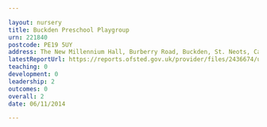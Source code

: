 ```yaml
---

layout: nursery
title: Buckden Preschool Playgroup
urn: 221840
postcode: PE19 5UY
address: The New Millennium Hall, Burberry Road, Buckden, St. Neots, Cambridgeshire, PE19 5UY
latestReportUrl: https://reports.ofsted.gov.uk/provider/files/2436674/urn/221840.pdf
teaching: 0
development: 0
leadership: 2
outcomes: 0
overall: 2
date: 06/11/2014

---
```


